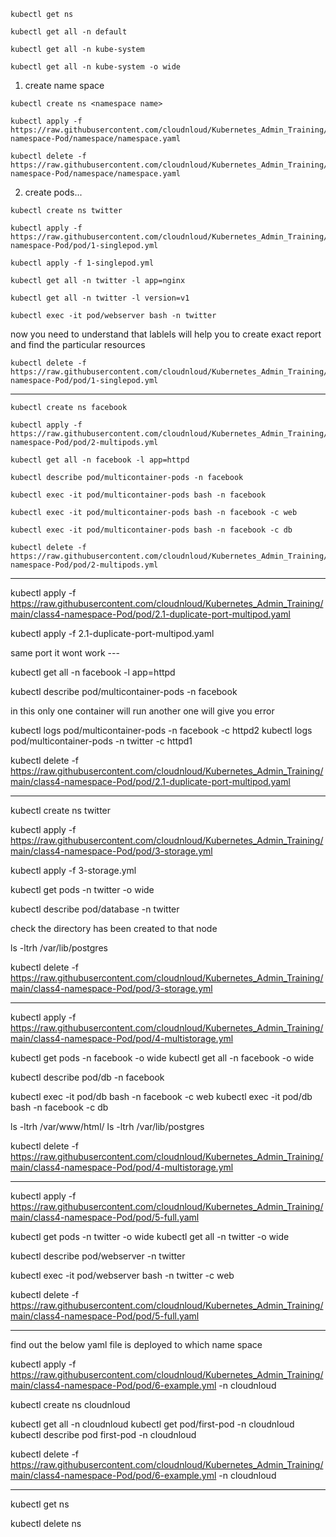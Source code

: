 `````
kubectl get ns
```````
`````
kubectl get all -n default
`````
`````
kubectl get all -n kube-system
`````
`````
kubectl get all -n kube-system -o wide
`````

1. create name space

`````
kubectl create ns <namespace name>
`````
`````
kubectl apply -f https://raw.githubusercontent.com/cloudnloud/Kubernetes_Admin_Training/main/class4-namespace-Pod/namespace/namespace.yaml
`````
`````
kubectl delete -f https://raw.githubusercontent.com/cloudnloud/Kubernetes_Admin_Training/main/class4-namespace-Pod/namespace/namespace.yaml
`````
2. create pods...
`````
kubectl create ns twitter
`````
`````
kubectl apply -f https://raw.githubusercontent.com/cloudnloud/Kubernetes_Admin_Training/main/class4-namespace-Pod/pod/1-singlepod.yml
`````
`````
kubectl apply -f 1-singlepod.yml
`````
`````
kubectl get all -n twitter -l app=nginx
`````
`````
kubectl get all -n twitter -l version=v1
`````
`````
kubectl exec -it pod/webserver bash -n twitter
`````

now you need to understand that lablels will help you to create exact report and find the particular resources
`````
kubectl delete -f https://raw.githubusercontent.com/cloudnloud/Kubernetes_Admin_Training/main/class4-namespace-Pod/pod/1-singlepod.yml
`````

**************************************************************************************************************************************
`````
kubectl create ns facebook
`````
`````
kubectl apply -f https://raw.githubusercontent.com/cloudnloud/Kubernetes_Admin_Training/main/class4-namespace-Pod/pod/2-multipods.yml
`````
`````
kubectl get all -n facebook -l app=httpd
`````

`````
kubectl describe pod/multicontainer-pods -n facebook
`````
`````
kubectl exec -it pod/multicontainer-pods bash -n facebook
`````
`````
kubectl exec -it pod/multicontainer-pods bash -n facebook -c web
`````
`````
kubectl exec -it pod/multicontainer-pods bash -n facebook -c db
`````
`````
kubectl delete -f https://raw.githubusercontent.com/cloudnloud/Kubernetes_Admin_Training/main/class4-namespace-Pod/pod/2-multipods.yml
`````
************************************************************************************************************************************

kubectl apply -f https://raw.githubusercontent.com/cloudnloud/Kubernetes_Admin_Training/main/class4-namespace-Pod/pod/2.1-duplicate-port-multipod.yaml

kubectl apply -f 2.1-duplicate-port-multipod.yaml

same port it wont work ---

kubectl get all -n facebook -l app=httpd


kubectl describe pod/multicontainer-pods -n facebook

in this only one container will run another one will give you error

kubectl logs pod/multicontainer-pods -n facebook -c httpd2
kubectl logs pod/multicontainer-pods -n twitter -c httpd1

kubectl delete -f https://raw.githubusercontent.com/cloudnloud/Kubernetes_Admin_Training/main/class4-namespace-Pod/pod/2.1-duplicate-port-multipod.yaml

***********************************************************************************************************************************
kubectl create ns twitter

kubectl apply -f https://raw.githubusercontent.com/cloudnloud/Kubernetes_Admin_Training/main/class4-namespace-Pod/pod/3-storage.yml

kubectl apply -f 3-storage.yml

kubectl get pods -n twitter -o wide

kubectl describe pod/database -n twitter


check the directory has been created to that node

ls -ltrh /var/lib/postgres

kubectl delete -f https://raw.githubusercontent.com/cloudnloud/Kubernetes_Admin_Training/main/class4-namespace-Pod/pod/3-storage.yml

****************************************************************************************************************************************

kubectl apply -f https://raw.githubusercontent.com/cloudnloud/Kubernetes_Admin_Training/main/class4-namespace-Pod/pod/4-multistorage.yml

kubectl get pods -n facebook -o wide
kubectl get all -n facebook -o wide

kubectl describe pod/db -n facebook

kubectl exec -it pod/db bash -n facebook -c web
kubectl exec -it pod/db bash -n facebook -c db

ls -ltrh /var/www/html/
ls -ltrh /var/lib/postgres

kubectl delete -f https://raw.githubusercontent.com/cloudnloud/Kubernetes_Admin_Training/main/class4-namespace-Pod/pod/4-multistorage.yml

***************************************************************************************************************************************
kubectl apply -f https://raw.githubusercontent.com/cloudnloud/Kubernetes_Admin_Training/main/class4-namespace-Pod/pod/5-full.yaml

kubectl get pods -n twitter -o wide
kubectl get all -n twitter -o wide

kubectl describe pod/webserver -n twitter

kubectl exec -it pod/webserver bash -n twitter -c web

kubectl delete -f https://raw.githubusercontent.com/cloudnloud/Kubernetes_Admin_Training/main/class4-namespace-Pod/pod/5-full.yaml
***************************************************************************************************************************************
find out the below yaml file is deployed to which name space

kubectl apply -f https://raw.githubusercontent.com/cloudnloud/Kubernetes_Admin_Training/main/class4-namespace-Pod/pod/6-example.yml -n cloudnloud

kubectl create ns cloudnloud

kubectl get all -n cloudnloud
kubectl get pod/first-pod -n cloudnloud
kubectl describe pod first-pod -n cloudnloud

kubectl delete -f https://raw.githubusercontent.com/cloudnloud/Kubernetes_Admin_Training/main/class4-namespace-Pod/pod/6-example.yml -n cloudnloud
********************************************************************************************
kubectl get ns

kubectl delete ns <namespace>
